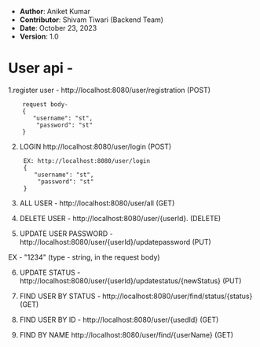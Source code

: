 - **Author**: Aniket Kumar
- **Contributor**: Shivam Tiwari (Backend Team)
- **Date**: October 23, 2023
- **Version**: 1.0

# User api - 

1.register user - http://localhost:8080/user/registration (POST)

        request body-
        {
           "username": "st",
            "password": "st"
        }


2. LOGIN http://localhost:8080/user/login (POST)

        EX: http://localhost:8080/user/login
        {
           "username": "st",
            "password": "st"
        }


3. ALL USER - http://localhost:8080/user/all (GET)

4. DELETE USER - http://localhost:8080/user/{userId}. (DELETE)

5. UPDATE USER PASSWORD - http://localhost:8080/user/{userId}/updatepassword (PUT)

EX - "1234"  (type - string,  in the request body)

6. UPDATE STATUS - http://localhost:8080/user/{userId}/updatestatus/{newStatus} (PUT)

7. FIND USER BY STATUS - http://localhost:8080/user/find/status/{status} (GET)

8. FIND USER BY ID -  http://localhost:8080/user/{usedId} (GET)

9. FIND BY NAME http://localhost:8080/user/find/{userName} (GET)
